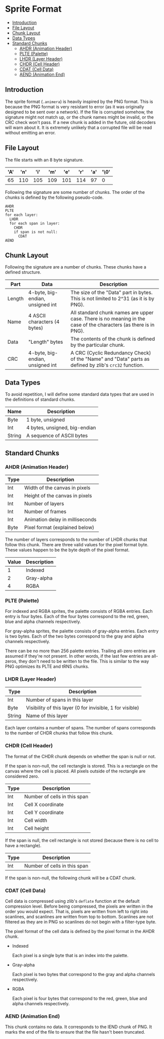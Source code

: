 # Sprite Format

* [Introduction](#introduction)
* [File Layout](#file-layout)
* [Chunk Layout](#chunk-layout)
* [Data Types](#data-types)
* [Standard Chunks](#standard-chunks)
  * [AHDR (Animation Header)](#ahdr-animation-header)
  * [PLTE (Palette)](#plte-palette)
  * [LHDR (Layer Header)](#plte-palette)
  * [CHDR (Cell Header)](#chdr-cell-header)
  * [CDAT (Cell Data)](#cdat-cell-data)
  * [AEND (Animation End)](#aend-animation-end)

## Introduction

The sprite format (`.animera`) is heavily inspired by the PNG format. This is because the PNG format is very resistant to error (as it was originally designed to be sent over a network). If the file is corrupted somehow, the signature might not match up, or the chunk names might be invalid, or the CRC check won't pass. If a new chunk is added in the future, old decoders will warn about it. It is extremely unlikely that a corrupted file will be read without emitting an error.

## File Layout

The file starts with an 8 byte signature.

| 'A' | 'n' | 'i' | 'm' | 'e' | 'r' | 'a' | '\0' |
|-----|-----|-----|-----|-----|-----|-----|------|
| 65  | 110 | 105 | 109 | 101 | 114 | 97  | 0    |

Following the signature are some number of chunks. The order of the chunks is defined by the following pseudo-code.

```
AHDR
PLTE
for each layer:
  LHDR
  for each span in layer:
    CHDR
    if span is not null:
      CDAT
AEND
```

## Chunk Layout

Following the signature are a number of chunks. These chunks have a defined structure.

| Part   | Data                             | Description                                                                                                      |
|--------|----------------------------------|------------------------------------------------------------------------------------------------------------------|
| Length | 4-byte, big-endian, unsigned int | The size of the "Data" part in bytes. This is not limited to 2^31 (as it is by PNG).                             |
| Name   | 4 ASCII characters (4 bytes)     | All standard chunk names are upper case. There is no meaning in the case of the characters (as there is in PNG). |
| Data   | "Length" bytes                   | The contents of the chunk is defined by the particular chunk.                                                    |
| CRC    | 4-byte, big-endian, unsigned int | A CRC (Cyclic Redundancy Check) of the "Name" and "Data" parts as defined by zlib's `crc32` function.            |

## Data Types

To avoid repetition, I will define some standard data types that are used in the definitions of standard chunks.

| Name   | Description                   |
|--------|-------------------------------|
| Byte   | 1 byte, unsigned              |
| Int    | 4 bytes, unsigned, big-endian |
| String | A sequence of ASCII bytes     |

## Standard Chunks

### AHDR (Animation Header)

| Type | Description                     |
|------|---------------------------------|
| Int  | Width of the canvas in pixels   |
| Int  | Height of the canvas in pixels  |
| Int  | Number of layers                |
| Int  | Number of frames                |
| Int  | Animation delay in milliseconds |
| Byte | Pixel format (explained below) |

The number of layers corresponds to the number of LHDR chunks that follow this chunk. There are three valid values for the pixel format byte. These values happen to be the byte depth of the pixel format.

| Value | Description |
|-------|-------------|
| 1     | Indexed     |
| 2     | Gray-alpha  |
| 4     | RGBA        |

### PLTE (Palette)

For indexed and RGBA sprites, the palette consists of RGBA entries. Each entry is four bytes. Each of the four bytes correspond to the red, green, blue and alpha channels respectively.

For gray-alpha sprites, the palette consists of gray-alpha entries. Each entry is two bytes. Each of the two bytes correspond to the gray and alpha channels respectively.

There can be no more than 256 palette entries. Trailing all-zero entries are assumed if they're not present. In other words, if the last few entries are all-zeros, they don't need to be written to the file. This is similar to the way PNG optimizes its PLTE and tRNS chunks.

### LHDR (Layer Header)

| Type   | Description                                               |
|--------|-----------------------------------------------------------|
| Int    | Number of spans in this layer                             |
| Byte   | Visibility of this layer (0 for invisible, 1 for visible) |
| String | Name of this layer                                        |

Each layer contains a number of spans. The number of spans corresponds to the number of CHDR chunks that follow this chunk.

### CHDR (Cell Header)

The format of the CHDR chunk depends on whether the span is null or not. 

If the span is non-null, the cell rectangle is stored. This is a rectangle on the canvas where the cell is placed. All pixels outside of the rectangle are considered zero.

| Type | Description                  |
|------|------------------------------|
| Int  | Number of cells in this span |
| Int  | Cell X coordinate            |
| Int  | Cell Y coordinate            |
| Int  | Cell width                   |
| Int  | Cell height                  |

If the span is null, the cell rectangle is not stored (because there is no cell to have a rectangle).

| Type | Description                  |
|------|------------------------------|
| Int  | Number of cells in this span |

If the span is non-null, the following chunk will be a CDAT chunk.

### CDAT (Cell Data)

Cell data is compressed using zlib's `deflate` function at the default compression level. Before being compressed, the pixels are written in the order you would expect. That is, pixels are written from left to right into scanlines, and scanlines are written from top to bottom. Scanlines are not filtered as they are in PNG so scanlines do not begin with a filter-type byte.

The pixel format of the cell data is defined by the pixel format in the AHDR chunk.

* Indexed

   Each pixel is a single byte that is an index into the palette.

* Gray-alpha

   Each pixel is two bytes that correspond to the gray and alpha channels respectively.

* RGBA

   Each pixel is four bytes that correspond to the red, green, blue and alpha channels respectively.

### AEND (Animation End)

This chunk contains no data. It corresponds to the IEND chunk of PNG. It marks the end of the file to ensure that the file hasn't been truncated.
